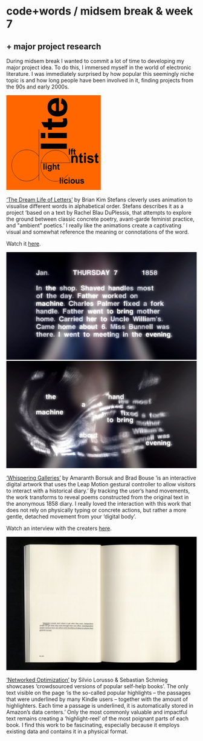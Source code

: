 # code+words / midsem break & week 7

## + major project research

During midsem break I wanted to commit a lot of time to developing my major project idea. To do this, I immersed myself in the world of electronic literature. I was immediately surprised by how popular this seemingly niche topic is and how long people have been involved in it, finding projects from the 90s and early 2000s. 

<img src="letters.png">

[‘The Dream Life of Letters’](https://collection.eliterature.org/1/works/stefans__the_dreamlife_of_letters.html) by Brian Kim Stefans cleverly uses animation to visualise different words in alphabetical order. Stefans describes it as a project ‘based on a text by Rachel Blau DuPlessis, that attempts to explore the ground between classic concrete poetry, avant-garde feminist practice, and "ambient" poetics.’ I really like the animations create a captivating visual and somewhat reference the meaning or connotations of the word.

Watch it [here](https://www.youtube.com/watch?v=ZSnq0nMAQQc).

<img src="whisper1.jpg">
<img src="whisper2.jpg">

[‘Whispering Galleries’](https://www.whisperinggalleries.com/) by Amaranth Borsuk and Brad Bouse ‘is an interactive digital artwork that uses the Leap Motion gestural controller to allow visitors to interact with a historical diary.’ By tracking the user’s hand movements, the work transforms to reveal poems constructed from the original text in the anonymous 1858 diary. I really loved the interaction with this work that does not rely on physically typing or concrete actions, but rather a more gentle, detached movement from your ‘digital body’.

Watch an interview with the creaters [here](https://vimeo.com/104981357).

<img src="network.jpg">

[‘Networked Optimization’](https://silviolorusso.com/work/networked-optimization/) by Silvio Lorusso & Sebastian Schmieg showcases ‘crowdsourced versions of popular self-help books’. The only text visible on the page ‘is the so-called popular highlights – the passages that were underlined by many Kindle users – together with the amount of highlighters. Each time a passage is underlined, it is automatically stored in Amazon’s data centers.’ Only the most commonly valuable and impactful text remains creating a ‘highlight-reel’ of the most poignant parts of each book. I find this work to be fascinating, especially because it employs existing data and contains it in a physical format.

